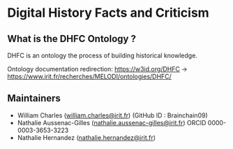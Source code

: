 # Digital History Facts and Criticism

## What is the DHFC Ontology ?

DHFC is an ontology the process of building historical knowledge.

Ontology documentation redirection: https://w3id.org/DHFC -> https://www.irit.fr/recherches/MELODI/ontologies/DHFC/

## Maintainers
* William Charles (william.charles@irit.fr) (GitHub ID : Brainchain09)
* Nathalie Aussenac-Gilles (nathalie.aussenac-gilles@irit.fr) ORCID 0000-0003-3653-3223
* Nathalie Hernandez (nathalie.hernandez@irit.fr)

